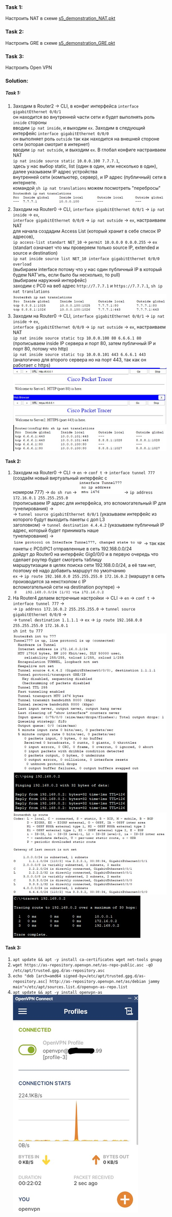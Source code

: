 ### Task 1:

Настроить NAT в схеме [s5_demonstration_NAT.pkt](s5_demonstration_NAT.pkt)

### Task 2:

Настроить GRE в схеме [s5_demonstration_GRE.pkt](s5_demonstration_GRE.pkt)

### Task 3:

Настроить Open VPN

### Solution:

##### Task 1:

1. Заходим в Router2 -> CLI, в конфиг интерфейса `interface gigabitEthernet 0/0/1` <br>
    он находится во внутренней части сети и будет выполнять роль `inside` стороны <br>
    вводим `ip nat inside`, и выходим `ex`. Заходим в следующий интерфейс `interface gigabitEthernet 0/0/0` <br>
    он выполняет роль `outside` так как находится на внешней стороне сети (которая смотрит в интернет) <br>
    вводим `ip nat outside`, и выходим `ex`. В глобал конфиге настраиваем NAT <br> 
    `ip nat inside source static 10.0.0.100 7.7.7.1`, <br>
    здесь у нас выбор static, list (один в один, или несколько в один), далее указываем IP адрес устройства <br>
    внутренней сети (компьютер, сервер), и IP адрес (публичный) сети в интернете. <br>
    командой `sh ip nat translations` можем посмотреть "перебросы" <br>
    ![1.jpg](img%2F1.jpg)
2. Заходим на Router0 -> CLI, `interface gigabitEthernet 0/0/1` -> `ip nat inside` -> `ex`, <br>
   `interface gigabitEthernet 0/0/0` -> `ip nat outside` -> `ex`, настраиваем NAT <br>
    для начала создадим Access List (который хранит в себе список IP адресов), <br>
    `ip access-list standart NET_10` -> `permit 10.0.0.0 0.0.0.255` -> `ex`<br>
    (standart означает что мы проверяем только source IP, extended и source и destination) <br>
    `ip nat inside source list NET_10 interface gigabitEthernet 0/0/0 overload` <br>
   (выбираем interface потому что у нас один публичный IP в который будем NAT'ить, если было бы несколько, то pull)<br>
   (выбираем наружний интерфейс) <br>
    заходим с PC0 на веб адрес `http://7.7.7.1` и `https://7.7.7.1`, `sh ip nat translations` <br>
    ![2.jpg](img%2F2.jpg)
3. Заходим на Router0 -> CLI, `interface gigabitEthernet 0/0/1` -> `ip nat inside` -> `ex`, <br>
   `interface gigabitEthernet 0/0/0` -> `ip nat outside` -> `ex`, настраиваем NAT <br>
    `ip nat inside source static tcp 10.0.0.100 80 6.6.6.1 80` <br>
   (прописываем inside IP сервера и порт 80, затем публичный IP и порт 80, потому что http) <br>
    `ip nat inside source static tcp 10.0.0.101 443 6.6.6.1 443` <br>
   (аналогично для второго сервера но на порт 443, так как он работает с https) <br>
    ![3.jpg](img%2F3.jpg) <br>
    ![4.jpg](img%2F4.jpg) <br>
    ![5.jpg](img%2F5.jpg)

#### Task 2:

1. Заходим на Router0 -> CLI -> `en` -> `conf t` -> `interface tunnel 777` (создаём новый виртуальный интерфейс с <br>
    номером 777) -> `do sh run` -> ![6.jpg](img%2F6.jpg) -> `ip address 172.16.0.1 255.255.255.0` <br>
   (прописываем IP адрес для интерфейса, это вспомогательный IP для тунелирования) -> <br>
    -> `tunnel source gigabitEthernet 0/0/1` (указываем интерфейс из которого будут выходить пакеты с доп L3 <br>
    заголовком) -> `tunnel destination 4.4.4.2` (указываем публичный IP адрес, который будет принимать наше <br>
    тунелирование) -> ![7.jpg](img%2F7.jpg) -> так как пакеты с PC0/PC1 отправленные в сеть 192.168.0.0/24 <br>
    дойдут до Router0 на интерфейс Gig0/0/0 и в первую очередь что сделает роутер будет смотреть таблицу <br>
    маршрутизации в целях поиска сети 192.168.0.0/24, а её там нет, поэтому её надо добавить маршрут по умолчанию <br>
    `ex` -> `ip route 192.168.0.0 255.255.255.0 172.16.0.2` (маршрут в сеть производится за некстхопом с IP <br>
    вспомогательной сети на destination роутере) -> ![8.jpg](img%2F8.jpg)
2. На Router4 делаем встречные настройки -> CLI -> `en` -> `conf t` -> `interface tunnel 777` -> <br>
    -> `ip address 172.16.0.2 255.255.255.0` -> `tunnel source gigabitEthernet 0/0/0` -> <br>
    -> `tunnel destination 1.1.1.1` -> `ex` -> `ip route 192.168.0.0 255.255.255.0 172.16.0.1` <br>
    `sh int tu 777` <br>
    ![9.jpg](img%2F9.jpg) <br>
    ![10.jpg](img%2F10.jpg) <br>
    ![11.jpg](img%2F11.jpg) <br>
    ![12.jpg](img%2F12.jpg)

#### Task 3:

1. `apt update && apt -y install ca-certificates wget net-tools gnupg`
2. `wget https://as-repository.openvpn.net/as-repo-public.asc -qO /etc/apt/trusted.gpg.d/as-repository.asc`
3. `echo "deb [arch=amd64 signed-by=/etc/apt/trusted.gpg.d/as-repository.asc] http://as-repository.openvpn.net/as/debian jammy main">/etc/apt/sources.list.d/openvpn-as-repo.list`
4. `apt update && apt -y install openvpn-as` <br>
    ![open_vpn.jpg](..%2FHomework_7%2Fimg%2Fopen_vpn.jpg)